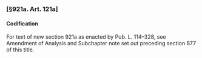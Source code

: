 ### [§921a. Art. 121a] ###

#### Codification ####

For text of new section 921a as enacted by Pub. L. 114–328, see Amendment of Analysis and Subchapter note set out preceding section 877 of this title.